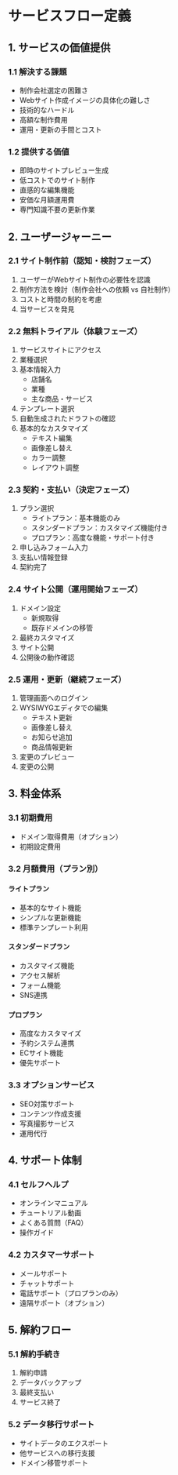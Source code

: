 # サービスフロー定義

## 1. サービスの価値提供

### 1.1 解決する課題
- 制作会社選定の困難さ
- Webサイト作成イメージの具体化の難しさ
- 技術的なハードル
- 高額な制作費用
- 運用・更新の手間とコスト

### 1.2 提供する価値
- 即時のサイトプレビュー生成
- 低コストでのサイト制作
- 直感的な編集機能
- 安価な月額運用費
- 専門知識不要の更新作業

## 2. ユーザージャーニー

### 2.1 サイト制作前（認知・検討フェーズ）
1. ユーザーがWebサイト制作の必要性を認識
2. 制作方法を検討（制作会社への依頼 vs 自社制作）
3. コストと時間の制約を考慮
4. 当サービスを発見

### 2.2 無料トライアル（体験フェーズ）
1. サービスサイトにアクセス
2. 業種選択
3. 基本情報入力
   - 店舗名
   - 業種
   - 主な商品・サービス
4. テンプレート選択
5. 自動生成されたドラフトの確認
6. 基本的なカスタマイズ
   - テキスト編集
   - 画像差し替え
   - カラー調整
   - レイアウト調整

### 2.3 契約・支払い（決定フェーズ）
1. プラン選択
   - ライトプラン：基本機能のみ
   - スタンダードプラン：カスタマイズ機能付き
   - プロプラン：高度な機能・サポート付き
2. 申し込みフォーム入力
3. 支払い情報登録
4. 契約完了

### 2.4 サイト公開（運用開始フェーズ）
1. ドメイン設定
   - 新規取得
   - 既存ドメインの移管
2. 最終カスタマイズ
3. サイト公開
4. 公開後の動作確認

### 2.5 運用・更新（継続フェーズ）
1. 管理画面へのログイン
2. WYSIWYGエディタでの編集
   - テキスト更新
   - 画像差し替え
   - お知らせ追加
   - 商品情報更新
3. 変更のプレビュー
4. 変更の公開

## 3. 料金体系

### 3.1 初期費用
- ドメイン取得費用（オプション）
- 初期設定費用

### 3.2 月額費用（プラン別）
#### ライトプラン
- 基本的なサイト機能
- シンプルな更新機能
- 標準テンプレート利用

#### スタンダードプラン
- カスタマイズ機能
- アクセス解析
- フォーム機能
- SNS連携

#### プロプラン
- 高度なカスタマイズ
- 予約システム連携
- ECサイト機能
- 優先サポート

### 3.3 オプションサービス
- SEO対策サポート
- コンテンツ作成支援
- 写真撮影サービス
- 運用代行

## 4. サポート体制

### 4.1 セルフヘルプ
- オンラインマニュアル
- チュートリアル動画
- よくある質問（FAQ）
- 操作ガイド

### 4.2 カスタマーサポート
- メールサポート
- チャットサポート
- 電話サポート（プロプランのみ）
- 遠隔サポート（オプション）

## 5. 解約フロー

### 5.1 解約手続き
1. 解約申請
2. データバックアップ
3. 最終支払い
4. サービス終了

### 5.2 データ移行サポート
- サイトデータのエクスポート
- 他サービスへの移行支援
- ドメイン移管サポート 